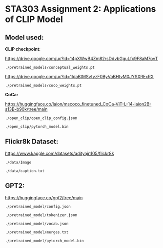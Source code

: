 # STA303 Assignment 2: Applications of CLIP Model

## Model used: 

**CLIP checkpoint:** 

https://drive.google.com/uc?id=14pXWwB4Zm82rsDdvbGguLfx9F8aM7ovT

    ./pretrained_models/conceptual_weights.pt
    
https://drive.google.com/uc?id=1IdaBtMSvtyzF0ByVaBHtvM0JYSXRExRX

    ./pretrained_models/coco_weights.pt
    
**CoCa:** 

https://huggingface.co/laion/mscoco_finetuned_CoCa-ViT-L-14-laion2B-s13B-b90k/tree/main

    ./open_clip/open_clip_config.json

    ./open_clip/pytorch_model.bin

## Flickr8k Dataset: 

https://www.kaggle.com/datasets/adityajn105/flickr8k

    ./data/Image

    ./data/caption.txt

## GPT2: 

https://huggingface.co/gpt2/tree/main

    ./pretrained_model/config.json

    ./pretrained_model/tokenizer.json

    ./pretrained_model/vocab.json

    ./pretrained_model/merges.txt

    ./pretrained_model/pytorch_model.bin
